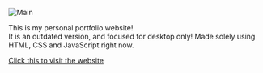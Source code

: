![Main ](https://github.com/anshshah23/PersonalWebsite/assets/122973942/4e586110-7816-44c0-ad6d-e68a6467d75c)
<p>This is my personal portfolio website! <br> It is an outdated version, and focused for desktop only! 
Made solely using HTML, CSS and JavaScript right now.</p>
<a href="https://anshshah23.github.io/PersonalWebsite/"> Click this to visit the website </a>

